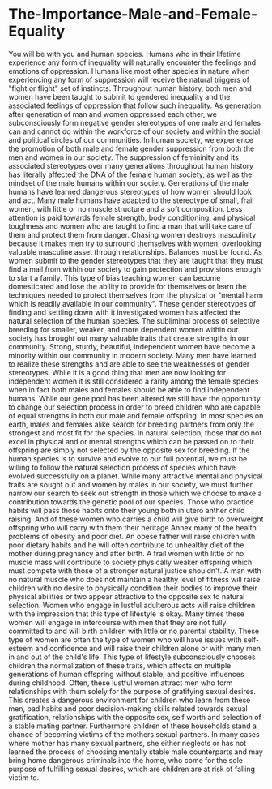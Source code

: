 # The-Importance-Male-and-Female-Equality
You will be with you and human species. Humans who in their lifetime experience any form of inequality will naturally encounter the feelings and emotions of oppression. Humans like most other species in nature when experiencing any form of suppression will receive the natural triggers of "fight or flight" set of instincts.  Throughout human history, both men and women have been taught to submit to gendered inequality and the associated feelings of oppression that follow such inequality. As generation after generation of man and women oppressed each other, we subconsciously form negative gender stereotypes of one male and females can and cannot do within the workforce of our society and within the social and political circles of our communities.  In human society, we experience the promotion of both male and female gender suppression from both the men and women in our society. The suppression of femininity and its associated stereotypes over many generations throughout human history has literally affected the DNA of the female human society, as well as the mindset of the male humans within our society. Generations of the male humans have learned dangerous stereotypes of how women should look and act.  Many male humans have adapted to the stereotype of small, frail women, with little or no muscle structure and a soft composition. Less attention is paid towards female strength, body conditioning, and physical toughness and women who are taught to find a man that will take care of them and protect them from danger.  Chasing women destroys masculinity because it makes men try to surround themselves with women, overlooking valuable masculine asset through relationships. Balances must be found.  As women submit to the gender stereotypes that they are taught that they must find a mail from within our society to gain protection and provisions enough to start a family. This type of bias teaching women can become domesticated and lose the ability to provide for themselves or learn the techniques needed to protect themselves from the physical or "mental harm which is readily available in our community".  These gender stereotypes of finding and settling down with it investigated women has affected the natural selection of the human species. The subliminal process of selective breeding for smaller, weaker, and more dependent women within our society has brought out many valuable traits that create strengths in our community. Strong, sturdy, beautiful, independent women have become a minority within our community in modern society.  Many men have learned to realize these strengths and are able to see the weaknesses of gender stereotypes. While it is a good thing that men are now looking for independent women it is still considered a rarity among the female species when in fact both males and females should be able to find independent humans.  While our gene pool has been altered we still have the opportunity to change our selection process in order to breed children who are capable of equal strengths in both our male and female offspring. In most species on earth, males and females alike search for breeding partners from only the strongest and most fit for the species. In natural selection, those that do not excel in physical and or mental strengths which can be passed on to their offspring are simply not selected by the opposite sex for breeding. If the human species is to survive and evolve to our full potential, we must be willing to follow the natural selection process of species which have evolved successfully on a planet. While many attractive mental and physical traits are sought out and women by males in our society, we must further narrow our search to seek out strength in those which we choose to make a contribution towards the genetic pool of our species. Those who practice habits will pass those habits onto their young both in utero anther child raising.  And of these women who carries a child will give birth to overweight offspring who will carry with them their heritage Annex many of the health problems of obesity and poor diet. An obese father will raise children with poor dietary habits and he will often contribute to unhealthy diet of the mother during pregnancy and after birth. A frail women with little or no muscle mass will contribute to society physically weaker offspring which must compete with those of a stronger natural justice shouldn't. A man with no natural muscle who does not maintain a healthy level of fitness will raise children with no desire to physically condition their bodies to improve their physical abilities or two appear attractive to the opposite sex to natural selection.  Women who engage in lustful adulterous acts will raise children with the impression that this type of lifestyle is okay. Many times these women will engage in intercourse with men that they are not fully committed to and will birth children with little or no parental stability. These type of women are often the type of women who will have issues with self-esteem and confidence and will raise their children alone or with many men in and out of the child's life. This type of lifestyle subconsciously chooses children the normalization of these traits, which affects on multiple generations of human offspring without stable, and positive influences during childhood. Often, these lustful women attract men who form relationships with them solely for the purpose of gratifying sexual desires.  This creates a dangerous environment for children who learn from these men, bad habits and poor decision-making skills related towards sexual gratification, relationships with the opposite sex, self worth and selection of a stable mating partner. Furthermore children of these households stand a chance of becoming victims of the mothers sexual partners. In many cases where mother has many sexual partners, she either neglects or has not learned the process of choosing mentally stable male counterparts and may bring home dangerous criminals into the home, who come for the sole purpose of fulfilling sexual desires, which are children are at risk of falling victim to.
